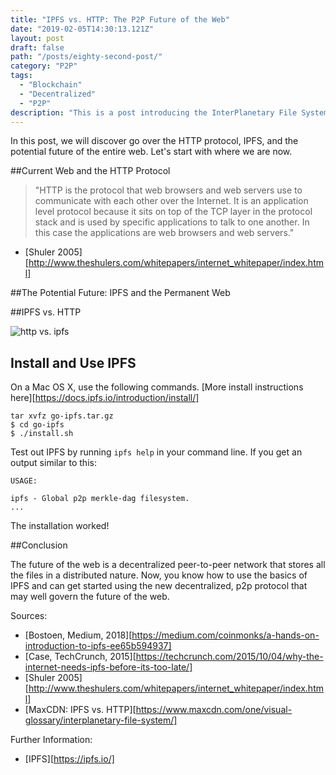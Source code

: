 ```yaml
---
title: "IPFS vs. HTTP: The P2P Future of the Web"
date: "2019-02-05T14:30:13.121Z"
layout: post
draft: false
path: "/posts/eighty-second-post/"
category: "P2P"
tags:
  - "Blockchain"
  - "Decentralized"
  - "P2P"
description: "This is a post introducing the InterPlanetary File System and the potential future of the web as we know it."
---
```


In this post, we will discover go over the HTTP protocol, IPFS, and the potential future of the entire web. Let's start with where we are now. 

##Current Web and the HTTP Protocol

>"HTTP is the protocol that web browsers and web servers use to communicate with each other over the Internet. It is an application level protocol because it sits on top of the TCP layer in the protocol stack and is used by specific applications to talk to one another. In this case the applications are web browsers and web servers." 
- [Shuler 2005][http://www.theshulers.com/whitepapers/internet_whitepaper/index.html]

##The Potential Future: IPFS and the Permanent Web

##IPFS vs. HTTP

![http vs. ipfs](./httpvsipfs.jpeg)

## Install and Use IPFS

On a Mac OS X, use the following commands. [More install instructions here][https://docs.ipfs.io/introduction/install/]

```
tar xvfz go-ipfs.tar.gz
$ cd go-ipfs
$ ./install.sh
```

Test out IPFS by running `ipfs help` in your command line. If you get an output similar to this: 
```
USAGE: 

ipfs - Global p2p merkle-dag filesystem.
...
```

The installation worked! 

##Conclusion

The future of the web is a decentralized peer-to-peer network that stores all the files in a distributed nature. Now, you know how to use the basics of IPFS and can get started using the new decentralized, p2p protocol that may well govern the future of the web. 

Sources: 

- [Bostoen, Medium, 2018][https://medium.com/coinmonks/a-hands-on-introduction-to-ipfs-ee65b594937]
- [Case, TechCrunch, 2015][https://techcrunch.com/2015/10/04/why-the-internet-needs-ipfs-before-its-too-late/]
- [Shuler 2005][http://www.theshulers.com/whitepapers/internet_whitepaper/index.html]
- [MaxCDN: IPFS vs. HTTP][https://www.maxcdn.com/one/visual-glossary/interplanetary-file-system/]

Further Information: 
- [IPFS][https://ipfs.io/]
